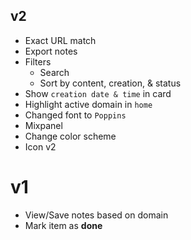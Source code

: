## v2

- Exact URL match
- Export notes
- Filters
  - Search
  - Sort by content, creation, & status
- Show `creation date & time` in card
- Highlight active domain in `home`
- Changed font to `Poppins`
- Mixpanel
- Change color scheme
- Icon v2

# v1

- View/Save notes based on domain
- Mark item as **done**

